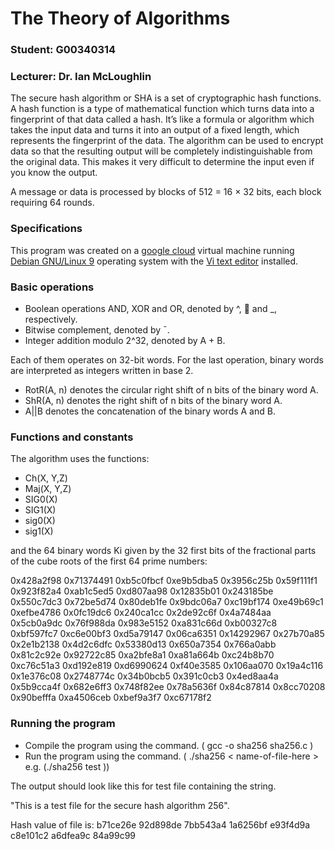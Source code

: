 # The Theory of Algorithms
### Student: G00340314
### Lecturer: Dr. Ian McLoughlin


The secure hash algorithm or SHA is a set of cryptographic hash functions. A hash function is a type of mathematical function which turns data into a fingerprint of that data called a hash. It’s like a formula or algorithm which takes the input data and turns it into an output of a fixed length, which represents the fingerprint of the data. The algorithm can be used to encrypt data so that the resulting output will be completely indistinguishable from the original data. This makes it very difficult to determine the input even if you know the output.
 

A message or data is processed by blocks of 512 = 16 × 32 bits, each block requiring 64 rounds.

### Specifications
This program was created on a [google cloud](https://cloud.google.com/) virtual machine running [Debian GNU/Linux 9](https://www.debian.org/) operating system with the [Vi text editor](https://www.vim.org/download.php) installed.

### Basic operations
* Boolean operations AND, XOR and OR, denoted by ^,  and _, respectively.
* Bitwise complement, denoted by ¯.
* Integer addition modulo 2^32, denoted by A + B.

Each of them operates on 32-bit words. For the last operation, binary words are interpreted as
integers written in base 2.

* RotR(A, n) denotes the circular right shift of n bits of the binary word A.
* ShR(A, n) denotes the right shift of n bits of the binary word A.
* A||B denotes the concatenation of the binary words A and B.

### Functions and constants
The algorithm uses the functions:
* Ch(X, Y,Z) 
* Maj(X, Y,Z)
* SIG0(X)
* SIG1(X)
* sig0(X)
* sig1(X)

and the 64 binary words Ki given by the 32 first bits of the fractional parts of the cube roots of the first
64 prime numbers:

0x428a2f98 0x71374491 0xb5c0fbcf 0xe9b5dba5 0x3956c25b 0x59f111f1 0x923f82a4 0xab1c5ed5
0xd807aa98 0x12835b01 0x243185be 0x550c7dc3 0x72be5d74 0x80deb1fe 0x9bdc06a7 0xc19bf174
0xe49b69c1 0xefbe4786 0x0fc19dc6 0x240ca1cc 0x2de92c6f 0x4a7484aa 0x5cb0a9dc 0x76f988da
0x983e5152 0xa831c66d 0xb00327c8 0xbf597fc7 0xc6e00bf3 0xd5a79147 0x06ca6351 0x14292967
0x27b70a85 0x2e1b2138 0x4d2c6dfc 0x53380d13 0x650a7354 0x766a0abb 0x81c2c92e 0x92722c85
0xa2bfe8a1 0xa81a664b 0xc24b8b70 0xc76c51a3 0xd192e819 0xd6990624 0xf40e3585 0x106aa070
0x19a4c116 0x1e376c08 0x2748774c 0x34b0bcb5 0x391c0cb3 0x4ed8aa4a 0x5b9cca4f 0x682e6ff3
0x748f82ee 0x78a5636f 0x84c87814 0x8cc70208 0x90befffa 0xa4506ceb 0xbef9a3f7 0xc67178f2


### Running the program
* Compile the program using the command. ( gcc -o sha256 sha256.c )
* Run the program using the command. ( ./sha256 < name-of-file-here > e.g. (./sha256 test ))
    
The output should look like this for test file containing the string. 

"This is a test file for the secure hash algorithm 256". 

Hash value of file is: 
b71ce26e 92d898de 7bb543a4 1a6256bf e93f4d9a c8e101c2 a6dfea9c 84a99c99





